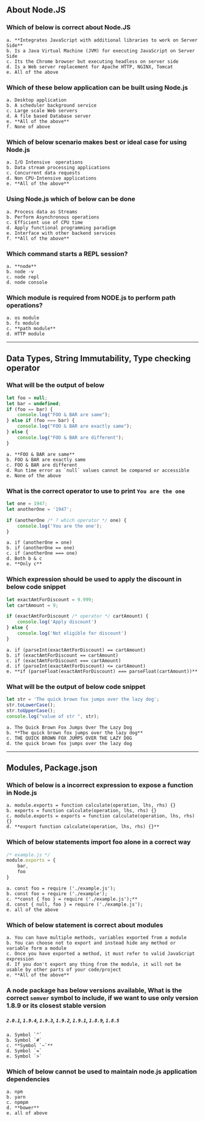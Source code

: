 ## About Node.JS

### Which of below is correct about Node.JS

	a. **Integrates JavaScript with additional libraries to work on Server Side**
	b. Is a Java Virtual Machine (JVM) for executing JavaScript on Server Side
	c. Its the Chrome browser but executing headless on server side
	d. Is a Web server replacement for Apache HTTP, NGINX, Tomcat
	e. All of the above

### Which of these below application can be built using Node.js

	a. Desktop application
	b. A scheduler background service
	c. Large scale Web servers
	d. A file based Database server
	e. **All of the above**
	f. None of above

### Which of below scenario makes best or ideal case for using Node.js

	a. I/O Intensive  operations
	b. Data stream processing applications
	c. Concurrent data requests
	d. Non CPU-Intensive applications
	e. **All of the above**

### Using Node.js which of below can be done

	a. Process data as Streams
	b. Perform Asynchronous operations
	c. Efficient use of CPU time
	d. Apply functional programming paradigm
	e. Interface with other backend services
	f. **All of the above**

### Which command starts a REPL session?

	a. **node**
	b. node -v
	c. node repl
	d. node console

### Which module is required from NODE.js to perform path operations?

	a. os module
	b. fs module
	c. **path module**
	d. HTTP module

----

## Data Types, String Immutability, Type checking operator

### What will be the output of below

```javascript
let foo = null;
let bar = undefined;
if (foo == bar) {
	console.log("FOO & BAR are same");
} else if (foo === bar) {
	console.log("FOO & BAR are exactly same");
} else {
	console.log("FOO & BAR are different");
}
```

	a. **FOO & BAR are same**
	b. FOO & BAR are exactly same
	c. FOO & BAR are different
	d. Run time error as `null` values cannot be compared or accessible
	e. None of the above

### What is the correct operator to use to print `You are the one`

```javascript
let one = 1947;
let anotherOne = '1947';

if (anotherOne /* ? which operator */ one) {
	console.log('You are the one');
}
```

	a. if (anotherOne = one)
	b. if (anotherOne == one)
	c. if (anotherOne === one)
	d. Both b & c
	e. **Only c**

### Which expression should be used to apply the discount in below code snippet

```javascript
let exactAmtForDiscount = 9.999;
let cartAmount = 9;

if (exactAmtForDiscount /* operator */ cartAmount) {
	console.log('Apply discount')
} else {
	console.log('Not eligible for discount')
}
```

	a. if (parseInt(exactAmtForDiscount) == cartAmount)
	b. if (exactAmtForDiscount == cartAmount)
	c. if (exactAmtForDiscount === cartAmount)
	d. if (parseInt(exactAmtForDiscount) <= cartAmount)
	e. **if (parseFloat(exactAmtForDiscount) === parseFloat(cartAmount))**

### What will be the output of below code snippet

```JavaScript
let str = 'The quick brown fox jumps over the lazy dog';
str.toLowerCase();
str.toUpperCase();
console.log("value of str ", str);
```

	a. The Quick Brown Fox Jumps Over The Lazy Dog
	b. **The quick brown fox jumps over the lazy dog**
	c. THE QUICK BROWN FOX JUMPS OVER THE LAZY DOG
	d. the quick brown fox jumps over the lazy dog

---

## Modules, Package.json

### Which of below is a incorrect expression to expose a function in Node.js

	a. module.exports = function calculate(operation, lhs, rhs) {}
	b. exports = function calculate(operation, lhs, rhs) {}
	c. module.exports = exports = function calculate(operation, lhs, rhs) {}
	d. **export function calculate(operation, lhs, rhs) {}**

### Which of below statements import foo alone in a correct way

```javascript
/* example.js */
module.exports = {
	bar,
	foo
}
```

	a. const foo = require ('./example.js');
	b. const foo = require ('./example');
	c. **const { foo } = require ('./example.js');**
	d. const { null, foo } = require ('./example.js');
	e. all of the above

### Which of below statement is correct about modules

	a. You can have multiple methods, variables exported from a module
	b. You can choose not to export and instead hide any method or variable form a module
	c. Once you have exported a method, it must refer to valid JavaScript expression
	d. If you don't export any thing from the module, it will not be usable by other parts of your code/project
	e. **All of the above**

### A node package has below versions available, What is the correct `semver` symbol to include, if we want to use only version 1.8.9 or its closest stable version

##### `2.0.1`, `1.9.4`, `1.9.3`, `1.9.2`, `1.9.1`, `1.8.9`, `1.8.5`

	a. Symbol `^`
	b. Symbol `#`
	c. **Symbol `~`**
	d. Symbol `=`
	e. Symbol `>`

### Which of below cannot be used to maintain node.js application dependencies

	a. npm
	b. yarn
	c. npmpm
	d. **bower**
	e. all of above



